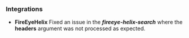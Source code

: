 
### Integrations
- __FireEyeHelix__
Fixed an issue in the ***fireeye-helix-search*** where the **headers** argument was not processed as expected.
